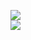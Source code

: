 [![](https://img.shields.io/badge/Made%20With-Github%20Spray-lightgrey.svg?style=for-the-badge&logo=github)](https://github.com/Annihil/github-spray#1220)  
[![](https://i.imgur.com/2DrTn0Z.gif)](https://github.com/Annihil/github-spray)